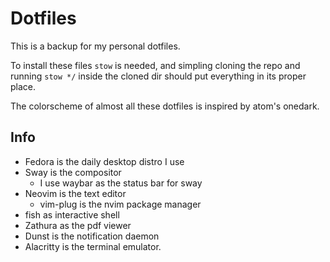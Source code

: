 # Dotfiles

This is a backup for my personal dotfiles. 

To install these files `stow` is
needed, and simpling cloning the repo and running `stow */` inside the cloned
dir should put
everything in its proper place.

The colorscheme of almost all these dotfiles is
inspired by atom's onedark.

## Info
* Fedora is the daily desktop distro I use
* Sway is the compositor
	* I use waybar as the status bar for sway
* Neovim is the text editor
	* vim-plug is the nvim package manager
* fish as interactive shell
* Zathura as the pdf viewer
* Dunst is the notification daemon
* Alacritty is the terminal emulator.
